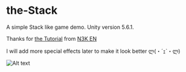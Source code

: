 # the-Stack
A simple Stack like game demo.
Unity version 5.6.1.

Thanks for [the Tutorial](https://www.youtube.com/watch?v=I19cC_HcyC0&t=25s) from [N3K EN](https://www.youtube.com/channel/UCtQPCnbIB7SP_gM1Xtv8bDQ)

I will add more special effects later to make it look better ლ(・´ｪ`・ლ)

![Alt text](/relative/path/to/01.jpg?raw=true "Optional Title")

